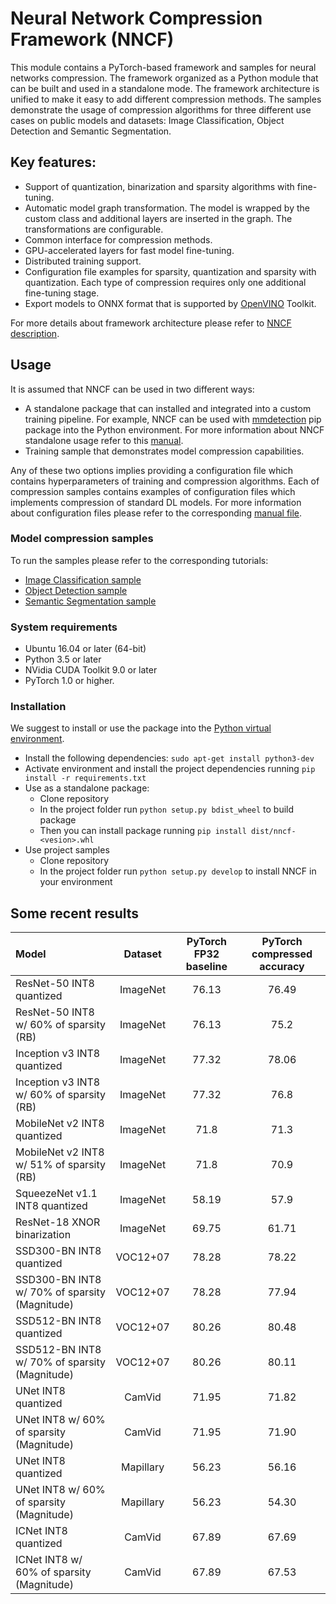 # Neural Network Compression Framework  (NNCF)

This module contains a PyTorch-based framework and samples for neural networks compression. The framework organized as a Python module that can be built and used in a standalone mode. The framework architecture is unified to make it easy to add different compression methods. The samples demonstrate the usage of compression algorithms for three different use cases on public models and datasets: Image Classification, Object Detection and Semantic Segmentation.

## Key features:

- Support of quantization, binarization and sparsity algorithms with fine-tuning.
- Automatic model graph transformation. The model is wrapped by the custom class and additional layers are inserted in the graph. The transformations are configurable.
- Common interface for compression methods.
- GPU-accelerated layers for fast model fine-tuning.
- Distributed training support.
- Configuration file examples for sparsity, quantization and sparsity with quantization. Each type of compression requires only one additional fine-tuning stage.
- Export models to ONNX format that is supported by [OpenVINO](https://github.com/opencv/dldt) Toolkit.

For more details about framework architecture please refer to [NNCF description](nncf/README.md).

## Usage
It is assumed that NNCF can be used in two different ways:
- A standalone package that can installed and integrated into a custom training pipeline. For example, NNCF can be used with [mmdetection](https://github.com/open-mmlab/mmdetection) pip package into the Python environment. For more information about NNCF standalone usage refer to this [manual](./docs/PackageUsage.md).
- Training sample that demonstrates model compression capabilities.

Any of these two options implies providing a configuration file which contains hyperparameters of training and compression algorithms. Each of compression samples contains examples of configuration files which implements compression of standard DL models. For more information about configuration files please refer to the corresponding [manual file](docs/Configuration.md).

### Model compression samples
To run the samples please refer to the corresponding tutorials:
- [Image Classification sample](examples/classification/README.md)
- [Object Detection sample](examples/object_detection/README.md)
- [Semantic Segmentation sample](examples/segmentation/README.md)

### System requirements
- Ubuntu 16.04 or later (64-bit)
- Python 3.5 or later
- NVidia CUDA Toolkit 9.0 or later
- PyTorch 1.0 or higher.

### Installation
We suggest to install or use the package into the [Python virtual environment](https://docs.python.org/3/tutorial/venv.html).
- Install the following dependencies: `sudo apt-get install python3-dev`
- Activate environment and install the project dependencies running `pip install -r requirements.txt`
- Use as a standalone package:
   - Clone repository
   - In the project folder run `python setup.py bdist_wheel` to build package
   - Then you can install package running `pip install dist/nncf-<vesion>.whl`
- Use project samples
   - Clone repository
   - In the project folder run `python setup.py develop` to install NNCF in your environment

## Some recent results

| Model | Dataset | PyTorch FP32 baseline | PyTorch compressed accuracy  |
| :-- | :-: | :-: | :-: |
| ResNet-50 INT8 quantized | ImageNet | 76.13 | 76.49 |
| ResNet-50 INT8 w/ 60% of sparsity (RB) | ImageNet | 76.13 | 75.2 |
| Inception v3 INT8 quantized | ImageNet | 77.32 | 78.06 |
| Inception v3 INT8 w/ 60% of sparsity (RB) | ImageNet | 77.32 | 76.8 |
| MobileNet v2 INT8 quantized | ImageNet | 71.8 | 71.3 |
| MobileNet v2 INT8 w/ 51% of sparsity (RB) | ImageNet | 71.8 | 70.9 |
| SqueezeNet v1.1 INT8 quantized | ImageNet | 58.19 | 57.9 |
| ResNet-18 XNOR binarization | ImageNet | 69.75 | 61.71 |
| SSD300-BN INT8 quantized | VOC12+07 | 78.28 | 78.22 |
| SSD300-BN INT8 w/ 70% of sparsity (Magnitude) | VOC12+07 | 78.28 | 77.94 |
| SSD512-BN INT8 quantized | VOC12+07 | 80.26 | 80.48 |
| SSD512-BN INT8 w/ 70% of sparsity (Magnitude) | VOC12+07 | 80.26 | 80.11 |
| UNet INT8 quantized | CamVid | 71.95 | 71.82 |
| UNet INT8 w/ 60% of sparsity (Magnitude) | CamVid | 71.95 | 71.90 |
| UNet INT8 quantized | Mapillary | 56.23 | 56.16 |
| UNet INT8 w/ 60% of sparsity (Magnitude) | Mapillary | 56.23 | 54.30 |
| ICNet INT8 quantized | CamVid | 67.89 | 67.69 |
| ICNet INT8 w/ 60% of sparsity (Magnitude) | CamVid | 67.89 | 67.53 |

